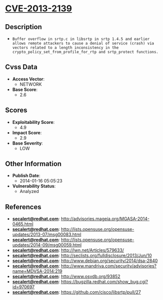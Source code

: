 
# [CVE-2013-2139](https://cve.mitre.org/cgi-bin/cvename.cgi?name=CVE-2013-2139)

## Description

- `Buffer overflow in srtp.c in libsrtp in srtp 1.4.5 and earlier allows remote attackers to cause a denial of service (crash) via vectors related to a length inconsistency in the crypto_policy_set_from_profile_for_rtp and srtp_protect functions.`

## Cvss Data

- **Access Vector**:
  - NETWORK
- **Base Score**:
  - 2.6

## Scores

- **Exploitability Score**:
  - 4.9
- **Impact Score**:
  - 2.9
- **Base Severity**:
  - LOW

## Other Information

- **Publish Date**:
  - 2014-01-16 05:05:23
- **Vulnerability Status**:
  - Analyzed

## References

- **secalert@redhat.com**: http://advisories.mageia.org/MGASA-2014-0465.html
- **secalert@redhat.com**: http://lists.opensuse.org/opensuse-updates/2013-07/msg00083.html
- **secalert@redhat.com**: http://lists.opensuse.org/opensuse-updates/2014-09/msg00059.html
- **secalert@redhat.com**: http://lwn.net/Articles/579633/
- **secalert@redhat.com**: http://seclists.org/fulldisclosure/2013/Jun/10
- **secalert@redhat.com**: http://www.debian.org/security/2014/dsa-2840
- **secalert@redhat.com**: http://www.mandriva.com/security/advisories?name=MDVSA-2014:219
- **secalert@redhat.com**: http://www.osvdb.org/93852
- **secalert@redhat.com**: https://bugzilla.redhat.com/show_bug.cgi?id=970697
- **secalert@redhat.com**: https://github.com/cisco/libsrtp/pull/27
